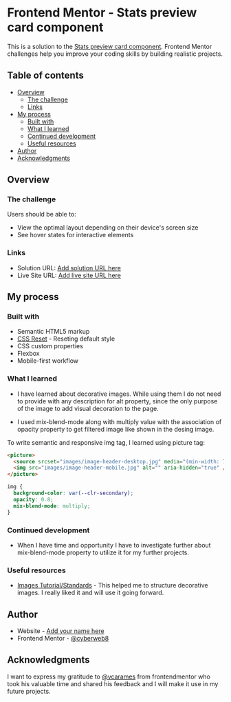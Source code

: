 # Frontend Mentor - Stats preview card component

This is a solution to the [Stats preview card component](https://www.frontendmentor.io/challenges/stats-preview-card-component-8JqbgoU62). Frontend Mentor challenges help you improve your coding skills by building realistic projects.

## Table of contents

- [Overview](#overview)
  - [The challenge](#the-challenge)
  - [Links](#links)
- [My process](#my-process)
  - [Built with](#built-with)
  - [What I learned](#what-i-learned)
  - [Continued development](#continued-development)
  - [Useful resources](#useful-resources)
- [Author](#author)
- [Acknowledgments](#acknowledgments)

## Overview

### The challenge

Users should be able to:

- View the optimal layout depending on their device's screen size
- See hover states for interactive elements

### Links

- Solution URL: [Add solution URL here](https://github.com/cyberweb8/frontend-mentor-5)
- Live Site URL: [Add live site URL here](https://cyberweb8.github.io/frontend-mentor-5/)

## My process

### Built with

- Semantic HTML5 markup
- [CSS Reset](https://www.joshwcomeau.com/css/custom-css-reset/) - Reseting default style
- CSS custom properties
- Flexbox
- Mobile-first workflow

### What I learned

- I have learned about decorative images. While using them I do not need to provide with any description for alt property, since the only purpose of the image to add visual decoration to the page.

- I used mix-blend-mode along with multiply value with the association of opacity property to get filtered image like shown in the desing image.

To write semantic and responsive img tag, I learned using picture tag:

```html
<picture>
  <source srcset="images/image-header-desktop.jpg" media="(min-width: 768px)" />
  <img src="images/image-header-mobile.jpg" alt="" aria-hidden="true" />
</picture>
```

```css
img {
  background-color: var(--clr-secondary);
  opacity: 0.8;
  mix-blend-mode: multiply;
}
```

### Continued development

- When I have time and opportunity I have to investigate further about mix-blend-mode property to utilize it for my further projects.

### Useful resources

- [Images Tutorial/Standards](https://www.w3.org/WAI/tutorials/images/) - This helped me to structure decorative images. I really liked it and will use it going forward.

## Author

- Website - [Add your name here](https://www.your-site.com)
- Frontend Mentor - [@cyberweb8](https://www.frontendmentor.io/profile/cyberweb8)

## Acknowledgments

I want to express my gratitude to [@vcarames](https://www.frontendmentor.io/profile/vcarames) from frontendmentor who took his valuable time and shared his feedback and I will make it use in my future projects.
